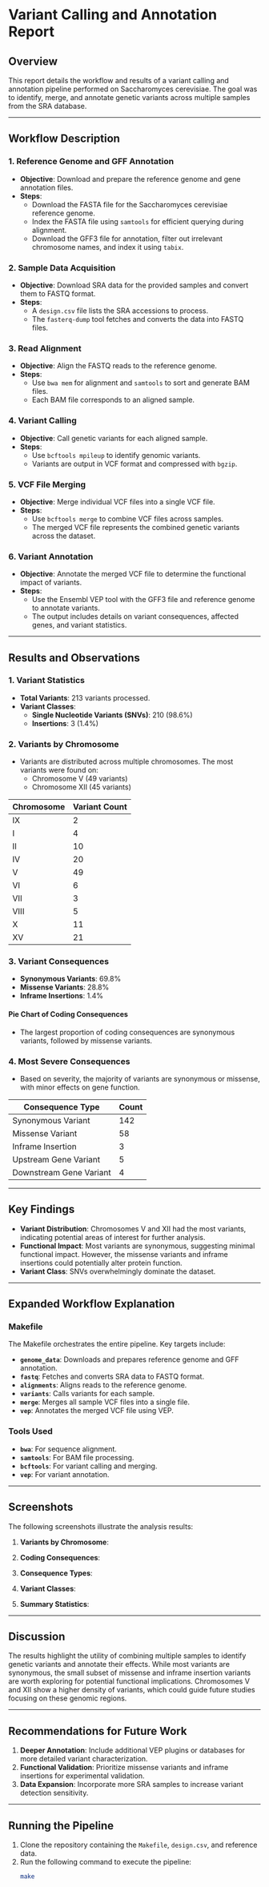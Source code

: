 # Variant Calling and Annotation Report

## Overview
This report details the workflow and results of a variant calling and annotation pipeline performed on Saccharomyces cerevisiae. The goal was to identify, merge, and annotate genetic variants across multiple samples from the SRA database.

---

## Workflow Description

### 1. **Reference Genome and GFF Annotation**
- **Objective**: Download and prepare the reference genome and gene annotation files.
- **Steps**:
  - Download the FASTA file for the Saccharomyces cerevisiae reference genome.
  - Index the FASTA file using `samtools` for efficient querying during alignment.
  - Download the GFF3 file for annotation, filter out irrelevant chromosome names, and index it using `tabix`.

### 2. **Sample Data Acquisition**
- **Objective**: Download SRA data for the provided samples and convert them to FASTQ format.
- **Steps**:
  - A `design.csv` file lists the SRA accessions to process.
  - The `fasterq-dump` tool fetches and converts the data into FASTQ files.

### 3. **Read Alignment**
- **Objective**: Align the FASTQ reads to the reference genome.
- **Steps**:
  - Use `bwa mem` for alignment and `samtools` to sort and generate BAM files.
  - Each BAM file corresponds to an aligned sample.

### 4. **Variant Calling**
- **Objective**: Call genetic variants for each aligned sample.
- **Steps**:
  - Use `bcftools mpileup` to identify genomic variants.
  - Variants are output in VCF format and compressed with `bgzip`.

### 5. **VCF File Merging**
- **Objective**: Merge individual VCF files into a single VCF file.
- **Steps**:
  - Use `bcftools merge` to combine VCF files across samples.
  - The merged VCF file represents the combined genetic variants across the dataset.

### 6. **Variant Annotation**
- **Objective**: Annotate the merged VCF file to determine the functional impact of variants.
- **Steps**:
  - Use the Ensembl VEP tool with the GFF3 file and reference genome to annotate variants.
  - The output includes details on variant consequences, affected genes, and variant statistics.

---

## Results and Observations

### 1. **Variant Statistics**
- **Total Variants**: 213 variants processed.
- **Variant Classes**:
  - **Single Nucleotide Variants (SNVs)**: 210 (98.6%)
  - **Insertions**: 3 (1.4%)

### 2. **Variants by Chromosome**
- Variants are distributed across multiple chromosomes. The most variants were found on:
  - Chromosome V (49 variants)
  - Chromosome XII (45 variants)

| Chromosome | Variant Count |
|------------|---------------|
| IX         | 2             |
| I          | 4             |
| II         | 10            |
| IV         | 20            |
| V          | 49            |
| VI         | 6             |
| VII        | 3             |
| VIII       | 5             |
| X          | 11            |
| XV         | 21            |

### 3. **Variant Consequences**
- **Synonymous Variants**: 69.8%
- **Missense Variants**: 28.8%
- **Inframe Insertions**: 1.4%

#### Pie Chart of Coding Consequences
- The largest proportion of coding consequences are synonymous variants, followed by missense variants.

### 4. **Most Severe Consequences**
- Based on severity, the majority of variants are synonymous or missense, with minor effects on gene function.

| Consequence Type      | Count |
|-----------------------|-------|
| Synonymous Variant    | 142   |
| Missense Variant      | 58    |
| Inframe Insertion     | 3     |
| Upstream Gene Variant | 5     |
| Downstream Gene Variant | 4   |

---

## Key Findings
- **Variant Distribution**: Chromosomes V and XII had the most variants, indicating potential areas of interest for further analysis.
- **Functional Impact**: Most variants are synonymous, suggesting minimal functional impact. However, the missense variants and inframe insertions could potentially alter protein function.
- **Variant Class**: SNVs overwhelmingly dominate the dataset.

---

## Expanded Workflow Explanation

### Makefile
The Makefile orchestrates the entire pipeline. Key targets include:
- **`genome_data`**: Downloads and prepares reference genome and GFF annotation.
- **`fastq`**: Fetches and converts SRA data to FASTQ format.
- **`alignments`**: Aligns reads to the reference genome.
- **`variants`**: Calls variants for each sample.
- **`merge`**: Merges all sample VCF files into a single file.
- **`vep`**: Annotates the merged VCF file using VEP.

### Tools Used
- **`bwa`**: For sequence alignment.
- **`samtools`**: For BAM file processing.
- **`bcftools`**: For variant calling and merging.
- **`vep`**: For variant annotation.

---

## Screenshots
The following screenshots illustrate the analysis results:
1. **Variants by Chromosome**:


2. **Coding Consequences**:


3. **Consequence Types**:
   

4. **Variant Classes**:
   

5. **Summary Statistics**:
   

---

## Discussion
The results highlight the utility of combining multiple samples to identify genetic variants and annotate their effects. While most variants are synonymous, the small subset of missense and inframe insertion variants are worth exploring for potential functional implications. Chromosomes V and XII show a higher density of variants, which could guide future studies focusing on these genomic regions.

---

## Recommendations for Future Work
1. **Deeper Annotation**: Include additional VEP plugins or databases for more detailed variant characterization.
2. **Functional Validation**: Prioritize missense variants and inframe insertions for experimental validation.
3. **Data Expansion**: Incorporate more SRA samples to increase variant detection sensitivity.

---

## Running the Pipeline
1. Clone the repository containing the `Makefile`, `design.csv`, and reference data.
2. Run the following command to execute the pipeline:
   ```bash
   make

